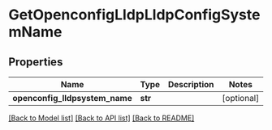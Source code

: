 # GetOpenconfigLldpLldpConfigSystemName

## Properties
Name | Type | Description | Notes
------------ | ------------- | ------------- | -------------
**openconfig_lldpsystem_name** | **str** |  | [optional] 

[[Back to Model list]](../README.md#documentation-for-models) [[Back to API list]](../README.md#documentation-for-api-endpoints) [[Back to README]](../README.md)


